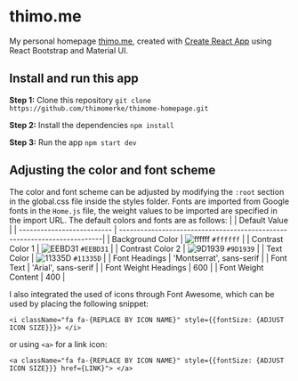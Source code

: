 # thimo.me
My personal homepage [thimo.me](https://thimo.me), created with [Create React App](https://github.com/facebook/create-react-app) using React Bootstrap and Material UI.

## Install and run this app

**Step 1:** Clone this repository
`git clone https://github.com/thimomerke/thimome-homepage.git`

**Step 2:** Install the dependencies
`npm install`

**Step 3:** Run the app
`npm start dev`

## Adjusting the color and font scheme
The color and font scheme can be adjusted by modifying the `:root` section in the global.css file inside the styles folder.
Fonts are imported from Google fonts in the `Home.js` file, the weight values to be imported are specified in the import URL.
The default colors and fonts are as follows:
|                            | Default Value                                                            |
| -------------------------- | -------------------------------------------------------------------------|
| Background Color           | ![ffffff](https://via.placeholder.com/10/ffffff?text=+) `#ffffff`        |
| Contrast Color 1           | ![EEBD31](https://via.placeholder.com/10/EEBD31?text=+) `#EEBD31`        |
| Contrast Color 2           | ![9D1939](https://via.placeholder.com/10/9D1939?text=+) `#9D1939`        |
| Text Color                 | ![11335D](https://via.placeholder.com/10/11335D?text=+) `#11335D`         |
| Font Headings              | 'Montserrat', sans-serif                                                 |
| Font Text                  | 'Arial', sans-serif                                                      |
| Font Weight Headings       | 600                                                                      |
| Font Weight Content        | 400                                                                      |

I also integrated the used of icons through Font Awesome, which can be used by placing the following snippet:

`<i className="fa fa-{REPLACE BY ICON NAME}" style={{fontSize: {ADJUST ICON SIZE}}}> </i>`

or using `<a>` for a link icon:

`<a className="fa fa-{REPLACE BY ICON NAME}" style={{fontSize: {ADJUST ICON SIZE}}} href={LINK}"> </a>`